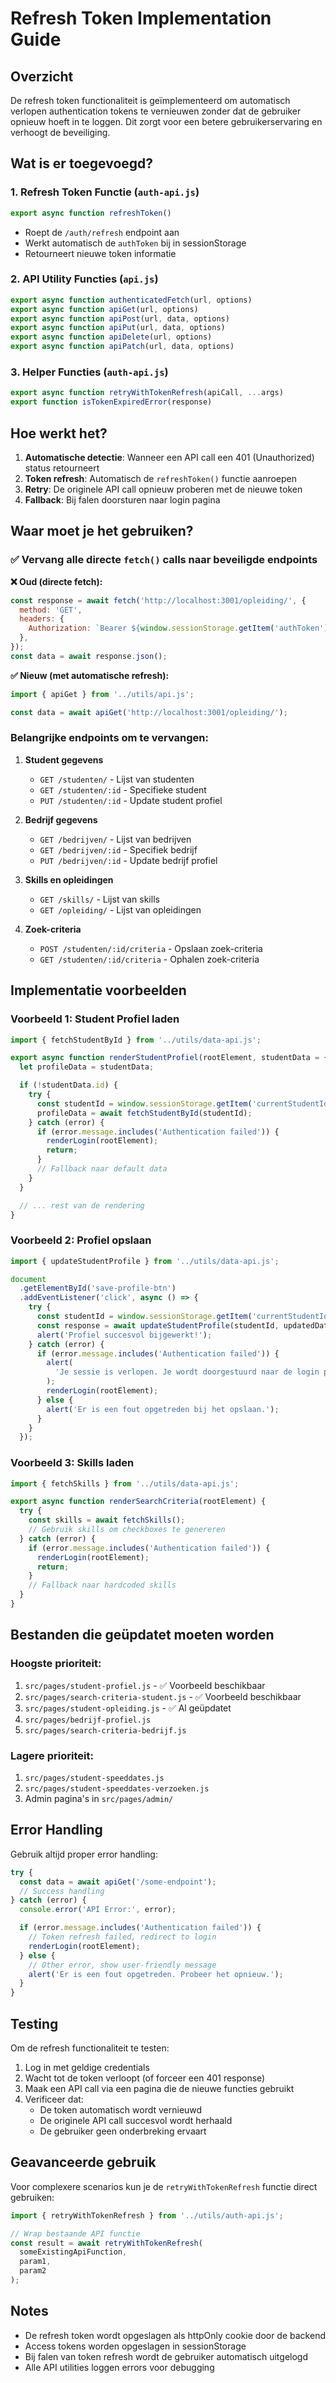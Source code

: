 # Refresh Token Implementation Guide

## Overzicht

De refresh token functionaliteit is geïmplementeerd om automatisch verlopen authentication tokens te vernieuwen zonder dat de gebruiker opnieuw hoeft in te loggen. Dit zorgt voor een betere gebruikerservaring en verhoogt de beveiliging.

## Wat is er toegevoegd?

### 1. Refresh Token Functie (`auth-api.js`)

```javascript
export async function refreshToken()
```

- Roept de `/auth/refresh` endpoint aan
- Werkt automatisch de `authToken` bij in sessionStorage
- Retourneert nieuwe token informatie

### 2. API Utility Functies (`api.js`)

```javascript
export async function authenticatedFetch(url, options)
export async function apiGet(url, options)
export async function apiPost(url, data, options)
export async function apiPut(url, data, options)
export async function apiDelete(url, options)
export async function apiPatch(url, data, options)
```

### 3. Helper Functies (`auth-api.js`)

```javascript
export async function retryWithTokenRefresh(apiCall, ...args)
export function isTokenExpiredError(response)
```

## Hoe werkt het?

1. **Automatische detectie**: Wanneer een API call een 401 (Unauthorized) status retourneert
2. **Token refresh**: Automatisch de `refreshToken()` functie aanroepen
3. **Retry**: De originele API call opnieuw proberen met de nieuwe token
4. **Fallback**: Bij falen doorsturen naar login pagina

## Waar moet je het gebruiken?

### ✅ Vervang alle directe `fetch()` calls naar beveiligde endpoints

**❌ Oud (directe fetch):**

```javascript
const response = await fetch('http://localhost:3001/opleiding/', {
  method: 'GET',
  headers: {
    Authorization: `Bearer ${window.sessionStorage.getItem('authToken')}`,
  },
});
const data = await response.json();
```

**✅ Nieuw (met automatische refresh):**

```javascript
import { apiGet } from '../utils/api.js';

const data = await apiGet('http://localhost:3001/opleiding/');
```

### Belangrijke endpoints om te vervangen:

1. **Student gegevens**

   - `GET /studenten/` - Lijst van studenten
   - `GET /studenten/:id` - Specifieke student
   - `PUT /studenten/:id` - Update student profiel

2. **Bedrijf gegevens**

   - `GET /bedrijven/` - Lijst van bedrijven
   - `GET /bedrijven/:id` - Specifiek bedrijf
   - `PUT /bedrijven/:id` - Update bedrijf profiel

3. **Skills en opleidingen**

   - `GET /skills/` - Lijst van skills
   - `GET /opleiding/` - Lijst van opleidingen

4. **Zoek-criteria**
   - `POST /studenten/:id/criteria` - Opslaan zoek-criteria
   - `GET /studenten/:id/criteria` - Ophalen zoek-criteria

## Implementatie voorbeelden

### Voorbeeld 1: Student Profiel laden

```javascript
import { fetchStudentById } from '../utils/data-api.js';

export async function renderStudentProfiel(rootElement, studentData = {}) {
  let profileData = studentData;

  if (!studentData.id) {
    try {
      const studentId = window.sessionStorage.getItem('currentStudentId');
      profileData = await fetchStudentById(studentId);
    } catch (error) {
      if (error.message.includes('Authentication failed')) {
        renderLogin(rootElement);
        return;
      }
      // Fallback naar default data
    }
  }

  // ... rest van de rendering
}
```

### Voorbeeld 2: Profiel opslaan

```javascript
import { updateStudentProfile } from '../utils/data-api.js';

document
  .getElementById('save-profile-btn')
  .addEventListener('click', async () => {
    try {
      const studentId = window.sessionStorage.getItem('currentStudentId');
      const response = await updateStudentProfile(studentId, updatedData);
      alert('Profiel succesvol bijgewerkt!');
    } catch (error) {
      if (error.message.includes('Authentication failed')) {
        alert(
          'Je sessie is verlopen. Je wordt doorgestuurd naar de login pagina.'
        );
        renderLogin(rootElement);
      } else {
        alert('Er is een fout opgetreden bij het opslaan.');
      }
    }
  });
```

### Voorbeeld 3: Skills laden

```javascript
import { fetchSkills } from '../utils/data-api.js';

export async function renderSearchCriteria(rootElement) {
  try {
    const skills = await fetchSkills();
    // Gebruik skills om checkboxes te genereren
  } catch (error) {
    if (error.message.includes('Authentication failed')) {
      renderLogin(rootElement);
      return;
    }
    // Fallback naar hardcoded skills
  }
}
```

## Bestanden die geüpdatet moeten worden

### Hoogste prioriteit:

1. `src/pages/student-profiel.js` - ✅ Voorbeeld beschikbaar
2. `src/pages/search-criteria-student.js` - ✅ Voorbeeld beschikbaar
3. `src/pages/student-opleiding.js` - ✅ Al geüpdatet
4. `src/pages/bedrijf-profiel.js`
5. `src/pages/search-criteria-bedrijf.js`

### Lagere prioriteit:

1. `src/pages/student-speeddates.js`
2. `src/pages/student-speeddates-verzoeken.js`
3. Admin pagina's in `src/pages/admin/`

## Error Handling

Gebruik altijd proper error handling:

```javascript
try {
  const data = await apiGet('/some-endpoint');
  // Success handling
} catch (error) {
  console.error('API Error:', error);

  if (error.message.includes('Authentication failed')) {
    // Token refresh failed, redirect to login
    renderLogin(rootElement);
  } else {
    // Other error, show user-friendly message
    alert('Er is een fout opgetreden. Probeer het opnieuw.');
  }
}
```

## Testing

Om de refresh functionaliteit te testen:

1. Log in met geldige credentials
2. Wacht tot de token verloopt (of forceer een 401 response)
3. Maak een API call via een pagina die de nieuwe functies gebruikt
4. Verificeer dat:
   - De token automatisch wordt vernieuwd
   - De originele API call succesvol wordt herhaald
   - De gebruiker geen onderbreking ervaart

## Geavanceerde gebruik

Voor complexere scenarios kun je de `retryWithTokenRefresh` functie direct gebruiken:

```javascript
import { retryWithTokenRefresh } from '../utils/auth-api.js';

// Wrap bestaande API functie
const result = await retryWithTokenRefresh(
  someExistingApiFunction,
  param1,
  param2
);
```

## Notes

- De refresh token wordt opgeslagen als httpOnly cookie door de backend
- Access tokens worden opgeslagen in sessionStorage
- Bij falen van token refresh wordt de gebruiker automatisch uitgelogd
- Alle API utilities loggen errors voor debugging
